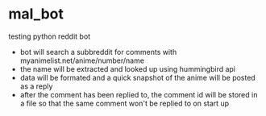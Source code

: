 mal_bot
=======

testing python
reddit bot

- bot will search a subbreddit for comments with myanimelist.net/anime/number/name
- the name will be extracted and looked up using hummingbird api
- data will be formated and a quick snapshot of the anime will be posted as a reply
- after the comment has been replied to, the comment id will be stored in a file so that the same comment won't be replied to on start up
